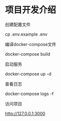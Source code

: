 # 项目开发介绍

创建配置文件

  cp .env.example .env

编译docker-compose文件

  docker-compose build

启动服务

  docker-compose up -d

查看日志

  docker-compose logs -f


访问项目

  http://127.0.0.1:3000
